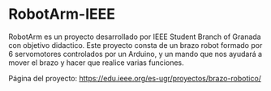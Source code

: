 # RobotArm-IEEE
RobotArm es un proyecto desarrollado por IEEE Student Branch of Granada con objetivo didactico. Este proyecto consta de un brazo robot formado por 6 servomotores
controlados por un Arduino, y un mando que nos ayudará a mover el brazo y hacer que realice varias funciones.

Página del proyecto: https://edu.ieee.org/es-ugr/proyectos/brazo-robotico/
